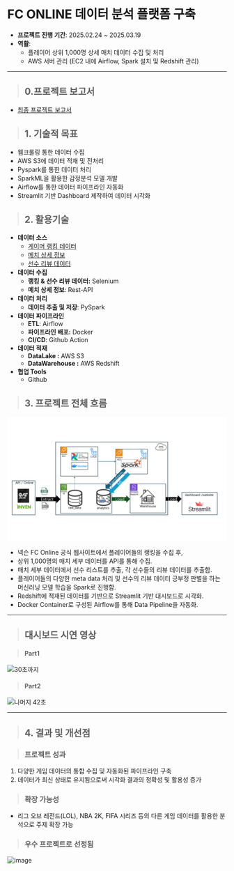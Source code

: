 # FC ONLINE 데이터 분석 플랫폼 구축

- **프로젝트 진행 기간**: 2025.02.24 ~ 2025.03.19
- **역활**:
    - 플레이어 상위 1,000명 상세 매치 데이터 수집 및 처리
    - AWS 서버 관리 (EC2 내에 Airflow, Spark 설치 및 Redshift 관리)

---
> ## 0.프로젝트 보고서
- [최종 프로젝트 보고서](https://www.notion.so/1b6db7c679148072a708e985fbfb2294?p=1b6db7c6791481f0bd5cd9f4dfa98aa4&pm=c)

> ## 1. 기술적 목표

- 웹크롤링 통한 데이터 수집
- AWS S3에 데이터 적재 및 전처리
- Pyspark를 통한 데이터 처리
- SparkML을 활용한 감정분석 모델 개발
- Airflow를 통한 데이터 파이프라인 자동화
- Streamlit 기반 Dashboard 제작하여 데이터 시각화

> ## 2. 활용기술

- **데이터 소스**
    - [게이머 랭킹 데이터](https://fconline.nexon.com/datacenter/rank)
    - [메치 상세 정보](https://openapi.nexon.com/ko/game/fconline/?id=2)
    - [선수 리뷰 데이터](https://fconline.inven.co.kr/dataninfo/rate/)
- **데이터 수집**
    - **랭킹 & 선수 리뷰 데이터:** Selenium
    - **메치 상세 정보**: Rest-API
- **데이터 처리**
    - **데이터 추출 및 저장**: PySpark
- **데이터 파이프라인**
    - **ETL**: Airflow
    - **파이프라인 배포:** Docker
    - **CI/CD**: Github Action
- **데이터 적재**
    - **DataLake :** AWS S3
    - **DataWarehouse :** AWS Redshift
- **협업 Tools**
    - Github


> ## 3. 프로젝트 전체 흐름

![Project_arch.png](./etc/img/Final_proj_arch.png)

- 넥슨 FC Online 공식  웹사이트에서 플레이어들의 랭킹을 수집 후,
- 상위 1,000명의 매치 세부 데이터를 API를 통해 수집.
- 매치 세부 데이터에서 선수 리스트를 추출, 각 선수들의 리뷰 데이터를 추출함.
- 플레이어들의 다양한 meta data 처리 및 선수의 리뷰 데이터 긍부정 판별을 하는 머신러닝 모델 학습을 Spark로 진행함.
- Redshift에 적재된 데이터를 기반으로 Streamlit 기반 대시보드로 시각화.
- Docker Container로 구성된 Airflow를 통해 Data Pipeline을 자동화.
---


> ## 대시보드 시연 영상

> #### Part1
![30초까지](https://github.com/user-attachments/assets/9d24657f-34d9-4360-a8b2-71d0114208fc)


> #### Part2
![나머지 42초](https://github.com/user-attachments/assets/359726d6-b3a8-46aa-abf3-f3f9786a68dd)


---

> ## 4. 결과 및 개선점

> ### 프로젝트 성과

1. 다양한 게임 데이터의 통합 수집 및 자동화된 파이프라인 구축
2. 데이터가 최신 상태로 유지됨으로써 시각화 결과의 정확성 및 활용성 증가

> ### 확장 가능성
- 리그 오브 레전드(LOL), NBA 2K, FIFA 시리즈 등의 다른 게임 데이터를 활용한 분석으로 주제 확장 가능

> ### 우수 프로젝트로 선정됨

<img width="756" alt="image" src="https://github.com/user-attachments/assets/956822ca-ce9b-40fd-8357-9a2e93634b64" />

